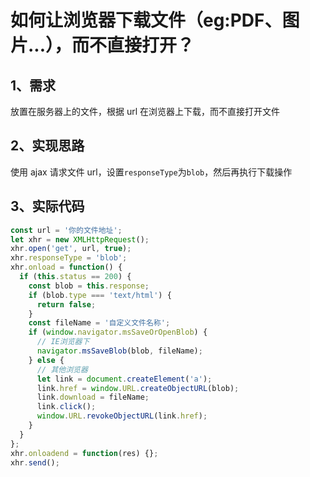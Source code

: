 # 如何让浏览器下载文件（eg:PDF、图片...），而不直接打开？

## 1、需求

放置在服务器上的文件，根据 url 在浏览器上下载，而不直接打开文件

## 2、实现思路

使用 ajax 请求文件 url，设置`responseType`为`blob`，然后再执行下载操作

## 3、实际代码

```js
const url = '你的文件地址';
let xhr = new XMLHttpRequest();
xhr.open('get', url, true);
xhr.responseType = 'blob';
xhr.onload = function() {
  if (this.status == 200) {
    const blob = this.response;
    if (blob.type === 'text/html') {
      return false;
    }
    const fileName = '自定义文件名称';
    if (window.navigator.msSaveOrOpenBlob) {
      // IE浏览器下
      navigator.msSaveBlob(blob, fileName);
    } else {
      // 其他浏览器
      let link = document.createElement('a');
      link.href = window.URL.createObjectURL(blob);
      link.download = fileName;
      link.click();
      window.URL.revokeObjectURL(link.href);
    }
  }
};
xhr.onloadend = function(res) {};
xhr.send();
```
